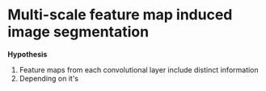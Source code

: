 # Multi-scale feature map induced image segmentation

**Hypothesis**
1. Feature maps from each convolutional layer include distinct information
2. Depending on it's 
